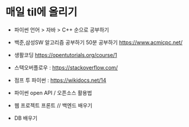 # 매일 til에 올리기 


-  파이썬 언어 > 자바 > C++ 순으로 공부하기 

-  백준,삼성SW 알고리즘 공부하기 50분 공부하기  https://www.acmicpc.net/

-  생활코딩  https://opentutorials.org/course/1


- 스택오버플로우 : https://stackoverflow.com/

- 점프 투 파이썬 : https://wikidocs.net/14



-  파이썬  open API / 오픈소스 활용법 
-  웹 프로젝트  프론트 // 백엔드  배우기 
-  DB 배우기 


